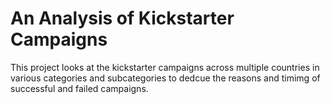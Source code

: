 # An Analysis of Kickstarter Campaigns
This project looks at the kickstarter campaigns across multiple countries in various categories and subcategories to dedcue the reasons and timimg of successful and failed campaigns.
